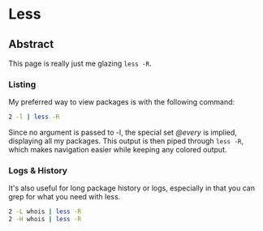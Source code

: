 # Less

## Abstract
This page is really just me glazing ``less -R``.

### Listing
My preferred way to view packages is with the following command:

```bash
2 -l | less -R
```

Since no argument is passed to -l, the special set *@every* is implied,
displaying all my packages. This output is then piped through `less -R`, which
makes navigation easier while keeping any colored output.

### Logs & History
It's also useful for long package history or logs, especially in that you can
grep for what you need with less.

```bash
2 -L whois | less -R
2 -H whois | less -R
```
